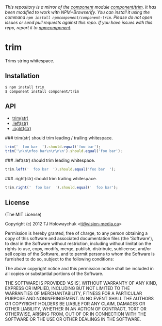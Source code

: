 *This repository is a mirror of the [component](http://component.io) module [component/trim](http://github.com/component/trim). It has been modified to work with NPM+Browserify. You can install it using the command `npm install npmcomponent/component-trim`. Please do not open issues or send pull requests against this repo. If you have issues with this repo, report it to [npmcomponent](https://github.com/airportyh/npmcomponent).*

# trim

  Trims string whitespace.

## Installation

```
$ npm install trim
$ component install component/trim
```

## API

   - [trim(str)](#trimstr)
   - [.left(str)](#leftstr)
   - [.right(str)](#rightstr)
<a name="" />
 
<a name="trimstr" />
### trim(str)
should trim leading / trailing whitespace.

```js
trim('  foo bar  ').should.equal('foo bar');
trim('\n\n\nfoo bar\n\r\n\n').should.equal('foo bar');
```

<a name="leftstr" />
### .left(str)
should trim leading whitespace.

```js
trim.left('  foo bar  ').should.equal('foo bar  ');
```

<a name="rightstr" />
### .right(str)
should trim trailing whitespace.

```js
trim.right('  foo bar  ').should.equal('  foo bar');
```


## License 

(The MIT License)

Copyright (c) 2012 TJ Holowaychuk &lt;tj@vision-media.ca&gt;

Permission is hereby granted, free of charge, to any person obtaining
a copy of this software and associated documentation files (the
'Software'), to deal in the Software without restriction, including
without limitation the rights to use, copy, modify, merge, publish,
distribute, sublicense, and/or sell copies of the Software, and to
permit persons to whom the Software is furnished to do so, subject to
the following conditions:

The above copyright notice and this permission notice shall be
included in all copies or substantial portions of the Software.

THE SOFTWARE IS PROVIDED 'AS IS', WITHOUT WARRANTY OF ANY KIND,
EXPRESS OR IMPLIED, INCLUDING BUT NOT LIMITED TO THE WARRANTIES OF
MERCHANTABILITY, FITNESS FOR A PARTICULAR PURPOSE AND NONINFRINGEMENT.
IN NO EVENT SHALL THE AUTHORS OR COPYRIGHT HOLDERS BE LIABLE FOR ANY
CLAIM, DAMAGES OR OTHER LIABILITY, WHETHER IN AN ACTION OF CONTRACT,
TORT OR OTHERWISE, ARISING FROM, OUT OF OR IN CONNECTION WITH THE
SOFTWARE OR THE USE OR OTHER DEALINGS IN THE SOFTWARE.